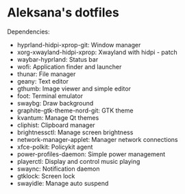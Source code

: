 # Aleksana's dotfiles

Dependencies:

- hyprland-hidpi-xprop-git: Window manager
- xorg-xwayland-hidpi-xprop: Xwayland with hidpi - patch
- waybar-hyprland: Status bar
- wofi: Application finder and launcher
- thunar: File manager
- geany: Text editor
- gthumb: Image viewer and simple editor
- foot: Terminal emulator
- swaybg: Draw background
- graphite-gtk-theme-nord-git: GTK theme
- kvantum: Manage Qt themes
- cliphist: Clipboard manager
- brightnessctl: Manage screen brightness
- network-manager-applet: Manager network connections
- xfce-polkit: Policykit agent
- power-profiles-daemon: Simple power management
- playerctl: Display and control music playing
- swaync: Notification daemon
- gtklock: Screen lock
- swayidle: Manage auto suspend